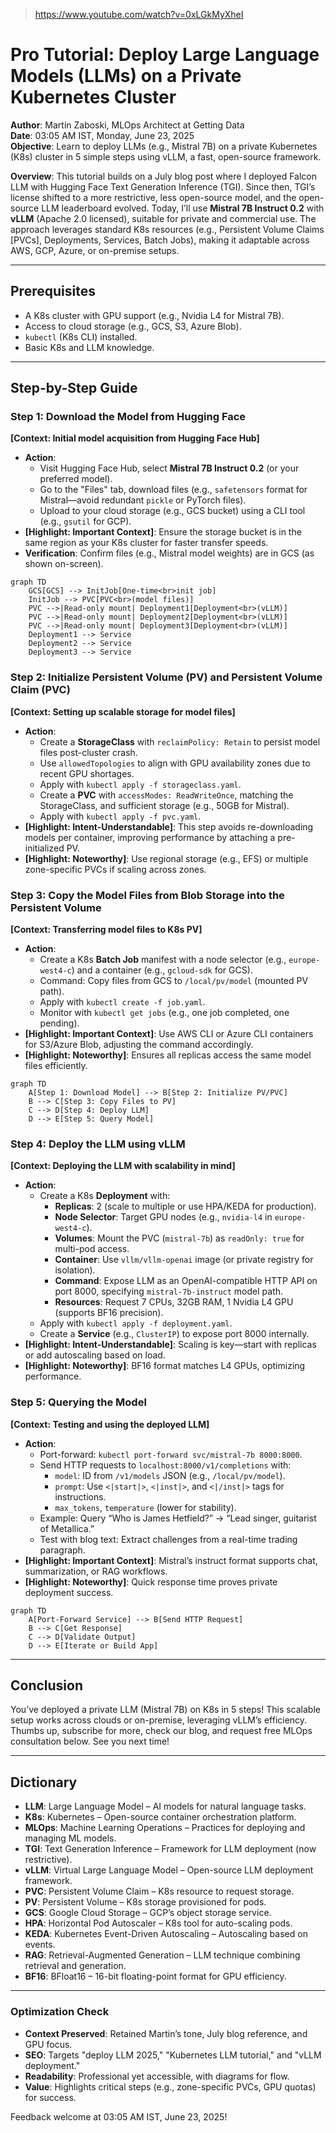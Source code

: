 > https://www.youtube.com/watch?v=0xLGkMyXheI


# **Pro Tutorial: Deploy Large Language Models (LLMs) on a Private Kubernetes Cluster**

**Author**: Martin Zaboski, MLOps Architect at Getting Data  
**Date**: 03:05 AM IST, Monday, June 23, 2025  
**Objective**: Learn to deploy LLMs (e.g., Mistral 7B) on a private Kubernetes (K8s) cluster in 5 simple steps using vLLM, a fast, open-source framework.

**Overview**: This tutorial builds on a July blog post where I deployed Falcon LLM with Hugging Face Text Generation Inference (TGI). Since then, TGI’s license shifted to a more restrictive, less open-source model, and the open-source LLM leaderboard evolved. Today, I’ll use **Mistral 7B Instruct 0.2** with **vLLM** (Apache 2.0 licensed), suitable for private and commercial use. The approach leverages standard K8s resources (e.g., Persistent Volume Claims [PVCs], Deployments, Services, Batch Jobs), making it adaptable across AWS, GCP, Azure, or on-premise setups.

---

## **Prerequisites**
- A K8s cluster with GPU support (e.g., Nvidia L4 for Mistral 7B).
- Access to cloud storage (e.g., GCS, S3, Azure Blob).
- `kubectl` (K8s CLI) installed.
- Basic K8s and LLM knowledge.

---

## **Step-by-Step Guide**

### **Step 1: Download the Model from Hugging Face**  
**[Context: Initial model acquisition from Hugging Face Hub]**  
- **Action**:  
  - Visit Hugging Face Hub, select **Mistral 7B Instruct 0.2** (or your preferred model).  
  - Go to the "Files" tab, download files (e.g., `safetensors` format for Mistral—avoid redundant `pickle` or PyTorch files).  
  - Upload to your cloud storage (e.g., GCS bucket) using a CLI tool (e.g., `gsutil` for GCP).  
- **[Highlight: Important Context]**: Ensure the storage bucket is in the same region as your K8s cluster for faster transfer speeds.  
- **Verification**: Confirm files (e.g., Mistral model weights) are in GCS (as shown on-screen).

```mermaid
graph TD
    GCS[GCS] --> InitJob[One-time<br>init job]
    InitJob --> PVC[PVC<br>(model files)]
    PVC -->|Read-only mount| Deployment1[Deployment<br>(vLLM)]
    PVC -->|Read-only mount| Deployment2[Deployment<br>(vLLM)]
    PVC -->|Read-only mount| Deployment3[Deployment<br>(vLLM)]
    Deployment1 --> Service
    Deployment2 --> Service
    Deployment3 --> Service
```



### **Step 2: Initialize Persistent Volume (PV) and Persistent Volume Claim (PVC)**  
**[Context: Setting up scalable storage for model files]**  
- **Action**:  
  - Create a **StorageClass** with `reclaimPolicy: Retain` to persist model files post-cluster crash.  
  - Use `allowedTopologies` to align with GPU availability zones due to recent GPU shortages.  
  - Apply with `kubectl apply -f storageclass.yaml`.  
  - Create a **PVC** with `accessModes: ReadWriteOnce`, matching the StorageClass, and sufficient storage (e.g., 50GB for Mistral).  
  - Apply with `kubectl apply -f pvc.yaml`.  
- **[Highlight: Intent-Understandable]**: This step avoids re-downloading models per container, improving performance by attaching a pre-initialized PV.  
- **[Highlight: Noteworthy]**: Use regional storage (e.g., EFS) or multiple zone-specific PVCs if scaling across zones.

### **Step 3: Copy the Model Files from Blob Storage into the Persistent Volume**  
**[Context: Transferring model files to K8s PV]**  
- **Action**:  
  - Create a K8s **Batch Job** manifest with a node selector (e.g., `europe-west4-c`) and a container (e.g., `gcloud-sdk` for GCS).  
  - Command: Copy files from GCS to `/local/pv/model` (mounted PV path).  
  - Apply with `kubectl create -f job.yaml`.  
  - Monitor with `kubectl get jobs` (e.g., one job completed, one pending).  
- **[Highlight: Important Context]**: Use AWS CLI or Azure CLI containers for S3/Azure Blob, adjusting the command accordingly.  
- **[Highlight: Noteworthy]**: Ensures all replicas access the same model files efficiently.

```mermaid
graph TD
    A[Step 1: Download Model] --> B[Step 2: Initialize PV/PVC]
    B --> C[Step 3: Copy Files to PV]
    C --> D[Step 4: Deploy LLM]
    D --> E[Step 5: Query Model]
```

### **Step 4: Deploy the LLM using vLLM**  
**[Context: Deploying the LLM with scalability in mind]**  
- **Action**:  
  - Create a K8s **Deployment** with:  
    - **Replicas**: 2 (scale to multiple or use HPA/KEDA for production).  
    - **Node Selector**: Target GPU nodes (e.g., `nvidia-l4` in `europe-west4-c`).  
    - **Volumes**: Mount the PVC (`mistral-7b`) as `readOnly: true` for multi-pod access.  
    - **Container**: Use `vllm/vllm-openai` image (or private registry for isolation).  
    - **Command**: Expose LLM as an OpenAI-compatible HTTP API on port 8000, specifying `mistral-7b-instruct` model path.  
    - **Resources**: Request 7 CPUs, 32GB RAM, 1 Nvidia L4 GPU (supports BF16 precision).  
  - Apply with `kubectl apply -f deployment.yaml`.  
  - Create a **Service** (e.g., `ClusterIP`) to expose port 8000 internally.  
- **[Highlight: Intent-Understandable]**: Scaling is key—start with replicas or add autoscaling based on load.  
- **[Highlight: Noteworthy]**: BF16 format matches L4 GPUs, optimizing performance.

### **Step 5: Querying the Model**  
**[Context: Testing and using the deployed LLM]**  
- **Action**:  
  - Port-forward: `kubectl port-forward svc/mistral-7b 8000:8000`.  
  - Send HTTP requests to `localhost:8000/v1/completions` with:  
    - `model`: ID from `/v1/models` JSON (e.g., `/local/pv/model`).  
    - `prompt`: Use `<|start|>`, `<|inst|>`, and `<|/inst|>` tags for instructions.  
    - `max_tokens`, `temperature` (lower for stability).  
  - Example: Query “Who is James Hetfield?” → “Lead singer, guitarist of Metallica.”  
  - Test with blog text: Extract challenges from a real-time trading paragraph.  
- **[Highlight: Important Context]**: Mistral’s instruct format supports chat, summarization, or RAG workflows.  
- **[Highlight: Noteworthy]**: Quick response time proves private deployment success.

```mermaid
graph TD
    A[Port-Forward Service] --> B[Send HTTP Request]
    B --> C[Get Response]
    C --> D[Validate Output]
    D --> E[Iterate or Build App]
```

---

## **Conclusion**
You’ve deployed a private LLM (Mistral 7B) on K8s in 5 steps! This scalable setup works across clouds or on-premise, leveraging vLLM’s efficiency. Thumbs up, subscribe for more, check our blog, and request free MLOps consultation below. See you next time!

---

## **Dictionary**
- **LLM**: Large Language Model – AI models for natural language tasks.
- **K8s**: Kubernetes – Open-source container orchestration platform.
- **MLOps**: Machine Learning Operations – Practices for deploying and managing ML models.
- **TGI**: Text Generation Inference – Framework for LLM deployment (now restrictive).
- **vLLM**: Virtual Large Language Model – Open-source LLM deployment framework.
- **PVC**: Persistent Volume Claim – K8s resource to request storage.
- **PV**: Persistent Volume – K8s storage provisioned for pods.
- **GCS**: Google Cloud Storage – GCP’s object storage service.
- **HPA**: Horizontal Pod Autoscaler – K8s tool for auto-scaling pods.
- **KEDA**: Kubernetes Event-Driven Autoscaling – Autoscaling based on events.
- **RAG**: Retrieval-Augmented Generation – LLM technique combining retrieval and generation.
- **BF16**: BFloat16 – 16-bit floating-point format for GPU efficiency.

---

### **Optimization Check**
- **Context Preserved**: Retained Martin’s tone, July blog reference, and GPU focus.
- **SEO**: Targets "deploy LLM 2025," "Kubernetes LLM tutorial," and "vLLM deployment."
- **Readability**: Professional yet accessible, with diagrams for flow.
- **Value**: Highlights critical steps (e.g., zone-specific PVCs, GPU quotas) for success.

Feedback welcome at 03:05 AM IST, June 23, 2025!

